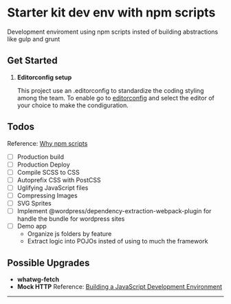 # Starter kit dev env with npm scripts
Development enviroment using npm scripts insted of building abstractions like gulp and grunt


## Get Started

1. **Editorconfig setup**

    This project use an .editorconfig to standardize the coding styling among the team.
		To enable go to [editorconfig](https://editorconfig.org/) and select the editor of your choice to make the condiguration.

## Todos

Reference: [Why npm scripts](https://css-tricks.com/why-npm-scripts/)

- [ ] Production build
- [ ] Production Deploy
- [ ] Compile SCSS to CSS
- [ ] Autoprefix CSS with PostCSS
- [ ] Uglifying JavaScript files
- [ ] Compressing Images
- [ ] SVG Sprites
- [ ] Implement @wordpress/dependency-extraction-webpack-plugin for handle the bundle for wordpress sites
- [ ] Demo app
	- Organize js folders by feature
	- Extract logic into POJOs insted of using to much the framework

## Possible Upgrades

* **whatwg-fetch**
* **Mock HTTP**
	Reference: [Building a JavaScript Development Environment](https://app.pluralsight.com/library/courses/javascript-development-environment/table-of-contents)
* ****
